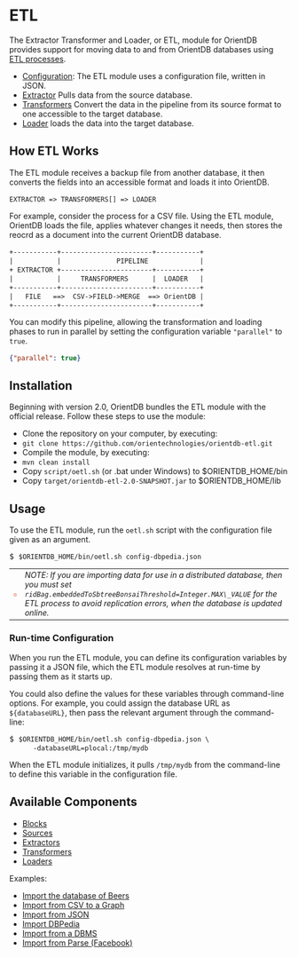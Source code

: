 <!-- proofread 2015-12-11 SAM -->
# ETL

The Extractor Transformer and Loader, or ETL, module for OrientDB provides support for moving data to and from OrientDB databases using [ETL processes](http://en.wikipedia.org/wiki/Extract,_transform,_load).

- [Configuration](Configuration-File.md): The ETL module uses a configuration file, written in JSON.
- [Extractor](Extractor.md) Pulls data from the source database.
- [Transformers](Transformer.md) Convert the data in the pipeline from its source format to one accessible to the target database.
- [Loader](Loader.md) loads the data into the target database.


## How ETL Works

The ETL module receives a backup file from another database, it then converts the fields into an accessible format and loads it into OrientDB.

```
EXTRACTOR => TRANSFORMERS[] => LOADER
```

For example, consider the process for a CSV file.  Using the ETL module, OrientDB loads the file, applies whatever changes it needs, then stores the reocrd as a document into the current OrientDB database.

```
+-----------+-----------------------+-----------+
|           |              PIPELINE             |
+ EXTRACTOR +-----------------------+-----------+
|           |     TRANSFORMERS      |  LOADER   |
+-----------+-----------------------+-----------+
|   FILE   ==>  CSV->FIELD->MERGE  ==> OrientDB |
+-----------+-----------------------+-----------+
```

You can modify this pipeline, allowing the transformation and loading phases to run in parallel by setting the configuration variable `"parallel"` to `true`.

```json
{"parallel": true}
```


## Installation

Beginning with version 2.0, OrientDB bundles the ETL module with the official release.  Follow these steps to use the module:
- Clone the repository on your computer, by executing:
 - ```git clone https://github.com/orientechnologies/orientdb-etl.git```
- Compile the module, by executing:
 - ```mvn clean install```
- Copy ```script/oetl.sh``` (or .bat under Windows) to $ORIENTDB_HOME/bin
- Copy ```target/orientdb-etl-2.0-SNAPSHOT.jar``` to $ORIENTDB_HOME/lib

## Usage

To use the ETL module, run the `oetl.sh` script with the configuration file given as an argument.

<pre>
$ <code class="lang-sh userinput">$ORIENTDB_HOME/bin/oetl.sh config-dbpedia.json</code>
</pre>


|    |    |
|----|----|
| ![NOTE](images/warning.png) | _NOTE: If you are importing data for use in a distributed database, then you must set `ridBag.embeddedToSbtreeBonsaiThreshold=Integer.MAX\_VALUE` for the ETL process to avoid replication errors, when the database is updated online._ |

### Run-time Configuration

When you run the ETL module, you can define its configuration variables by passing it a JSON file, which the ETL module resolves at run-time by passing them as it starts up.

You could also define the values for these variables through command-line options.  For example, you could assign the database URL as `${databaseURL}`, then pass the relevant argument through the command-line:

<pre>
$ <code class="lang-sh userinput">$ORIENTDB_HOME/bin/oetl.sh config-dbpedia.json \
      -databaseURL=plocal:/tmp/mydb</code>
</pre>

When the ETL module initializes, it pulls `/tmp/mydb` from the command-line to define this variable in the configuration file.

## Available Components

- [Blocks](Block.md)
- [Sources](Source.md)
- [Extractors](Extractor.md)
- [Transformers](Transformer.md)
- [Loaders](Loader.md)

Examples:
- [Import the database of Beers](Import-the-Database-of-Beers.md)
- [Import from CSV to a Graph](Import-from-CSV-to-a-Graph.md)
- [Import from JSON](Import-from-JSON.md)
- [Import DBPedia](Import-from-DBPedia.md)
- [Import from a DBMS](Import-from-DBMS.md)
- [Import from Parse (Facebook)](Import-from-PARSE.html)
